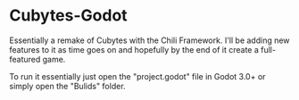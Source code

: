 # Cubytes-Godot
Essentially a remake of Cubytes with the Chili Framework. I'll be adding new features to it as time goes on and hopefully by the end of it create a full-featured game.

To run it essentially just open the "project.godot" file in Godot 3.0+ or simply open the "Bulids" folder.
